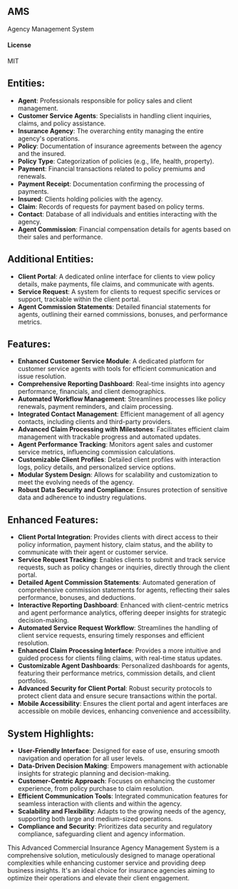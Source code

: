 ## AMS

Agency Management System

#### License

MIT


## Entities:

- **Agent**: Professionals responsible for policy sales and client management.
- **Customer Service Agents**: Specialists in handling client inquiries, claims, and policy assistance.
- **Insurance Agency**: The overarching entity managing the entire agency's operations.
- **Policy**: Documentation of insurance agreements between the agency and the insured.
- **Policy Type**: Categorization of policies (e.g., life, health, property).
- **Payment**: Financial transactions related to policy premiums and renewals.
- **Payment Receipt**: Documentation confirming the processing of payments.
- **Insured**: Clients holding policies with the agency.
- **Claim**: Records of requests for payment based on policy terms.
- **Contact**: Database of all individuals and entities interacting with the agency.
- **Agent Commission**: Financial compensation details for agents based on their sales and performance.

## Additional Entities:

- **Client Portal**: A dedicated online interface for clients to view policy details, make payments, file claims, and communicate with agents.
- **Service Request**: A system for clients to request specific services or support, trackable within the client portal.
- **Agent Commission Statements**: Detailed financial statements for agents, outlining their earned commissions, bonuses, and performance metrics.

## Features:

- **Enhanced Customer Service Module**: A dedicated platform for customer service agents with tools for efficient communication and issue resolution.
- **Comprehensive Reporting Dashboard**: Real-time insights into agency performance, financials, and client demographics.
- **Automated Workflow Management**: Streamlines processes like policy renewals, payment reminders, and claim processing.
- **Integrated Contact Management**: Efficient management of all agency contacts, including clients and third-party providers.
- **Advanced Claim Processing with Milestones**: Facilitates efficient claim management with trackable progress and automated updates.
- **Agent Performance Tracking**: Monitors agent sales and customer service metrics, influencing commission calculations.
- **Customizable Client Profiles**: Detailed client profiles with interaction logs, policy details, and personalized service options.
- **Modular System Design**: Allows for scalability and customization to meet the evolving needs of the agency.
- **Robust Data Security and Compliance**: Ensures protection of sensitive data and adherence to industry regulations.

## Enhanced Features:

- **Client Portal Integration**: Provides clients with direct access to their policy information, payment history, claim status, and the ability to communicate with their agent or customer service.
- **Service Request Tracking**: Enables clients to submit and track service requests, such as policy changes or inquiries, directly through the client portal.
- **Detailed Agent Commission Statements**: Automated generation of comprehensive commission statements for agents, reflecting their sales performance, bonuses, and deductions.
- **Interactive Reporting Dashboard**: Enhanced with client-centric metrics and agent performance analytics, offering deeper insights for strategic decision-making.
- **Automated Service Request Workflow**: Streamlines the handling of client service requests, ensuring timely responses and efficient resolution.
- **Enhanced Claim Processing Interface**: Provides a more intuitive and guided process for clients filing claims, with real-time status updates.
- **Customizable Agent Dashboards**: Personalized dashboards for agents, featuring their performance metrics, commission details, and client portfolios.
- **Advanced Security for Client Portal**: Robust security protocols to protect client data and ensure secure transactions within the portal.
- **Mobile Accessibility**: Ensures the client portal and agent interfaces are accessible on mobile devices, enhancing convenience and accessibility.

## System Highlights:

- **User-Friendly Interface**: Designed for ease of use, ensuring smooth navigation and operation for all user levels.
- **Data-Driven Decision Making**: Empowers management with actionable insights for strategic planning and decision-making.
- **Customer-Centric Approach**: Focuses on enhancing the customer experience, from policy purchase to claim resolution.
- **Efficient Communication Tools**: Integrated communication features for seamless interaction with clients and within the agency.
- **Scalability and Flexibility**: Adapts to the growing needs of the agency, supporting both large and medium-sized operations.
- **Compliance and Security**: Prioritizes data security and regulatory compliance, safeguarding client and agency information.

This Advanced Commercial Insurance Agency Management System is a comprehensive solution, meticulously designed to manage operational complexities while enhancing customer service and providing deep business insights. It's an ideal choice for insurance agencies aiming to optimize their operations and elevate their client engagement.

